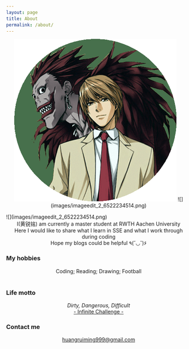 ```yaml
---
layout: page
title: About
permalink: /about/
---
```




<p align="center">
<img src="images/imageedit_2_6522234514.png">
![](images/imageedit_2_6522234514.png)
</p>
![](images/imageedit_2_6522234514.png)


<center>I(黄锐铭) am currently a master student at RWTH Aachen University</center>

<center>Here I would like to share what I learn in SSE and what I work through during coding</center>

<center>Hope my blogs could be helpful  ٩(˘◡˘)۶</center>



### My hobbies

<center>Coding; Reading; Drawing; Football</center>

<br/>

### Life motto

<center><i>Dirty, Dangerous, Difficult</i></center>	

<center><a href="http://www.dnvod.tv/Movie/detail.aspx?id=bSRJpoSNpkA%3d">- Infinite Challenge -</a></center>

### Contact me

<center> <a href="mailto:huangruiming999@gmail.com">huangruiming999@gmail.com</a></center>